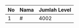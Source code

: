 | No | Nama            | Jumlah Level |
|----|-----------------|--------------|
| 1  | #    |    4002        |
